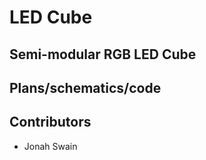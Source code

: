 # LED Cube  
## Semi-modular RGB LED Cube  
## Plans/schematics/code  
  
## Contributors  
- Jonah Swain  
